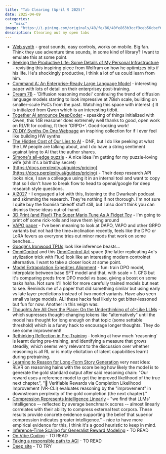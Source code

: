```yaml
---
title: "Tab Clearing (April 9 2025)"
date: 2025-04-09
categories: 
  - "misc"
image: "https://i.pinimg.com/originals/40/fe/86/40fe863b3ccf9ceb56cbef670cf6bc41.gif"
description: Clearing out my open tabs
---
```


- [Web synth](https://synth.grantkot.com/) - great sounds, easy controls, works on mobile. Big fan. Think they use adventure time sounds, in some kind of library? I want to emulate this at some point.
- [Seeking the Productive Life: Some Details of My Personal Infrastructure](https://writings.stephenwolfram.com/2019/02/seeking-the-productive-life-some-details-of-my-personal-infrastructure/) - revisiting this inspiring piece from Wolfram on how he optimizes bits if his life. He's shockingly productive, I think a lot of us could learn from him.
- [Command A: An Enterprise-Ready Large Language Model](https://arxiv.org/abs/2504.00698) - interesting paper with lots of detail on their enterprisey post-training.
- [Dream 7B](https://hkunlp.github.io/blog/2025/dream/) - 'Diffusion reasoning model' continuing the trend of diffusion language models starting to look impressive at 7Bish scale, building on smaller-scale PoCs from the past. Watching this space with interest :) It is initialzed from Qwen which is an interesting tidbit.
- [Together AI announce DeepCoder](https://www.together.ai/blog/deepcoder) - speaking of things initialized with Qwen, this 14B reasoner does extremely well thanks to good, open work on RLVR for coding, ft their 'GRPO+'. Good-looking work!
- [70 DIY Synths On One Webpage](https://hackaday.com/2025/04/02/70-diy-synths-on-one-webpage/) an inspiring collection for if I ever feel like building HW synths
- [The Hidden Cost of Our Lies to AI](https://www.lesswrong.com/posts/9PiyWjoe9tajReF7v/the-hidden-cost-of-our-lies-to-ai) - DNF, but I do like peeking at what the LW people are talking about, and I do have a string sentiment against lying to AI that the author shares.
- [Simone's all-edge puzzle](https://yetch.studio/products/edge-piece-puzzle) - A nice idea I'm getting for my puzzle-loving wife (shh it's a birthday secret)
- [https://docs.perplexity.ai/guides/pricing](https://docs.perplexity.ai/guides/pricing) - Their deep research API looks nice, I saw a colleague using it in an internal tool and want to copy that so I don't have to break flow to head to openai/google for deep research style questions.
- [AI2027](https://ai-2027.com/) - I enguaged a lot with this, listening to the Dwarkesh podcast and skimming the research. They're nothing if not thorough. I'm not sure I quite buy the foomish takeoff stuff still, but I also don't think you can dismiss these ideas out-of-hand. 
- [3D Print (and Play!) The Super Mario Tune As A Fidget Toy](https://hackaday.com/2025/04/04/3d-print-and-play-the-super-mario-tune-as-a-fidget-toy/) - I'm going to print off some rick-rolls and leave them lying around
- [VAPO paper](https://arxiv.org/abs/2504.05118) - I've been meaning to look at DAPO, VAPO and other GRPO variants but not had the time+inclination recently, feels like the DPO or LoRA fevers as everyone tries out minor mods that work on some benches...
- [Google's Ironwood TPUs](https://blog.google/products/google-cloud/ironwood-tpu-age-of-inference/) look like inference beasts...
- [OmniControl](https://arxiv.org/abs/2411.15098) and this [OmniControl Art](https://huggingface.co/spaces/Yuanshi/OminiControl_Art) space (the latter replicating 4o's stylization trick with Flux) look like an interesting modern controlnet alternative. I want to take a closer look at some point.
- [Model Extrapolation Expedites Alignment](https://arxiv.org/abs/2404.16792) - fun: train DPO model, interpolate between base SFT model and that, with scale > 1. CFG but it's comparing preds from DPO model vs base, giving a boost on some tasks haha. Not sure it'll hold for more carefully trained models but neat to see. Reminds me of a paper that did something similar but using early vs late layer predictions instead of two model variants. Have also seen small vs large models. ALl these hacks feel likely to get bitter-lessoned but fun for now. Another in this veign was:
- [Thoughts Are All Over the Place: On the Underthinking of o1-Like LLMs](http://arxiv.org/abs/2501.18585) - which supresses thought-changing tokens like "alternatively" until the model has thought for long enough on that topic (some settable threshold) which is a funny hack to encourage longer thoughts. They do see some improvement!
- [Rethinking Reflection in Pre-Training](https://arxiv.org/abs/2504.04022) - looking at how much 'reasoning' is learnt during pre-training, and identifying a measure that grows steadily, which seems very relevant to the discussion over whether reasoning is all RL or is motly elicitation of latent capabilities learnt during pretraining.
- [Learning to Reason for Long-Form Story Generation](https://arxiv.org/abs/2503.22828) very neat idea: RLVR on reasoning hains with the score being how likely the model is to generate the gold standard output after said reasoning chain: "Our reward uses a reference model to get the
improved likelihood of the true next chapter.", "🎯 Verifiable Rewards via Completion Likelihood Improvement (VR-CLI) evaluates reasoning by the "improvement" in downstream perplexity of the gold completion (the next chapter)."
- [Compression Represents Intelligence Linearly](https://arxiv.org/abs/2404.09937) - "we find that LLMs' intelligence -- reflected by average benchmark scores -- almost linearly correlates with their ability to compress external text corpora. These results provide concrete evidence supporting the belief that superior compression indicates greater intelligence." - nice to have more empirical evidence for this, I think it's a good heuristic to keep in mind.
- [Inference-Time Scaling for Generalist Reward Modeling](https://arxiv.org/abs/2504.02495) - TO READ
- [On Vibe Coding](https://www.ethansmith2000.com/post/on-vibe-coding) - TO READ
- [Taking a responsible path to AGI](https://deepmind.google/discover/blog/taking-a-responsible-path-to-agi/) - TO READ
- [Deep site](https://huggingface.co/spaces/enzostvs/deepsite) - TO TRY
